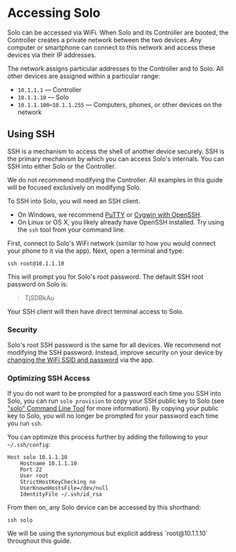 # Accessing Solo

Solo can be accessed via WiFi. When Solo and its Controller are booted, the Controller creates a private network between the two devices. Any computer or smartphone can connect to this network and access these devices via their IP addresses.

The network assigns particular addresses to the Controller and to Solo. All other devices are assigned within a particular range:

* `10.1.1.1` &mdash; Controller
* `10.1.1.10` &mdash; Solo
* `10.1.1.100`&ndash;`10.1.1.255` &mdash; Computers, phones, or other devices on the network

## Using SSH

SSH is a mechanism to access the shell of another device securely. SSH is the primary mechanism by which you can access Solo's internals. You can SSH into either Solo or the Controller.

<aside class="note">
We do not recommend modifying the Controller. All examples in this guide will be focused exclusively on modifying Solo.
</aside>

To SSH into Solo, you will need an SSH client.

* On Windows, we recommend [PuTTY](http://www.chiark.greenend.org.uk/~sgtatham/putty/) or [Cygwin with OpenSSH](http://ftp.perforce.com/perforce/tools/benchmarks/browse/doc/cygwin.html).
* On Linux or OS X, you likely already have OpenSSH installed. Try using the `ssh` tool from your command line.

First, connect to Solo's WiFi network (similar to how you would connect your phone to it via the app). Next, open a terminal and type:

<div class="host-code"></div>

```
ssh root@10.1.1.10
```

This will prompt you for Solo's root password. The default SSH root password on Solo is:

> TjSDBkAu

Your SSH client will then have direct terminal access to Solo.


### Security

Solo's root SSH password is the same for all devices. We recommend not modifying the SSH password. Instead, improve security on your device by [changing the WiFi SSID and password](https://3drobotics.com/kb/setting-wifi-password/) via the app.


### Optimizing SSH Access

If you do not want to be prompted for a password each time you SSH into Solo, you can run `solo provision` to copy your SSH public key to Solo (see ["solo" Command Line Tool](starting-utils.html) for more information). By copying your public key to Solo, you will no longer be prompted for your password each time you run `ssh`.

You can optimize this process further by adding the following to your `~/.ssh/config`:

<div class="host-code"></div>

```
Host solo 10.1.1.10
    Hostname 10.1.1.10
    Port 22
    User root
    StrictHostKeyChecking no
    UserKnownHostsFile=/dev/null
    IdentityFile ~/.ssh/id_rsa
```

From then on, any Solo device can be accessed by this shorthand:

<div class="host-code"></div>

```
ssh solo
```

<aside class="note">
We will be using the synonymous but explicit address `root@10.1.1.10` throughout this guide.
</aside>
